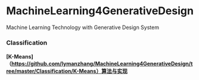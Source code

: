 # MachineLearning4GenerativeDesign
Machine Learning Technology with Generative Design System

### Classification  

#### [K-Means]（https://github.com/lymanzhang/MachineLearning4GenerativeDesign/tree/master/Classification/K-Means）算法与实现
